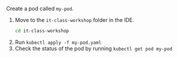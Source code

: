 
Create a pod called `my-pod`.

1. Move to the `it-class-workshop` folder in the IDE.
   ```sh
   cd it-class-workshop
   ```
2. Run `kubectl apply -f my-pod.yaml`
3. Check the status of the pod by running `kubectl get pod my-pod`

